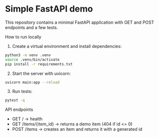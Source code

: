 # Simple FastAPI demo

This repository contains a minimal FastAPI application with GET and POST endpoints and a few tests.

How to run locally

1. Create a virtual environment and install dependencies:

```bash
python3 -m venv .venv
source .venv/bin/activate
pip install -r requirements.txt
```

2. Start the server with uvicorn:

```bash
uvicorn main:app --reload
```

3. Run tests:

```bash
pytest -q
```

API endpoints

- GET / -> health
- GET /items/{item_id} -> returns a demo item (404 if id <= 0)
- POST /items -> creates an item and returns it with a generated id

